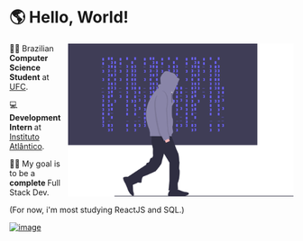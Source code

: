 # 🌎 Hello, World!

<img src="assets/undraw_hacker_mind_6y85.svg" min-width="400px" max-width="400px" width="400px"  align="right">

<p align="left">
🏴‍☠️ Brazilian <strong>Computer Science Student</strong> at <a href="http://www.ufc.br/">UFC</a>.
</p>

<p align="left">
💻 <strong> Development Intern </strong> at <a href="https://www.atlantico.com.br/">Instituto Atlântico</a>.
</p>

<p align="left">
👨‍💻 My goal is to be a <strong> complete </strong> Full Stack Dev.
</p>

<p align="left">
(For now, i'm most studying ReactJS and SQL.)
</p>

<a href="https://www.linkedin.com/in/pedro-felippe/" alt="Linkedin">

![image](https://img.shields.io/badge/LinkedIn-0077B5?style=for-the-badge&logo=linkedin&logoColor=orange)
